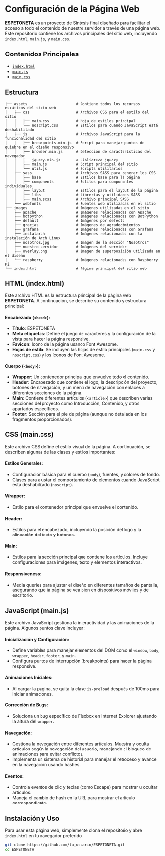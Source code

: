 # Configuración de la Página Web

**ESPETONETA** es un proyecto de Síntesis final diseñado para facilitar el acceso a todo el contenido de nuestro servidor a través de una página web. Este repositorio contiene los archivos principales del sitio web, incluyendo `index.html`, `main.js`, y `main.css`.

## Contenidos Principales
- [`index.html`](https://github.com/MarioCuenca22/M12_ClusterAlmacenamiento/blob/main/Cl%C3%BAster%20de%20Almacenamiento%20-%20Web/index.html)
- [`main.js`](https://github.com/MarioCuenca22/M12_ClusterAlmacenamiento/blob/main/Cl%C3%BAster%20de%20Almacenamiento%20-%20Web/assets/js/main.js)
- [`main.css`](https://github.com/MarioCuenca22/M12_ClusterAlmacenamiento/blob/main/Cl%C3%BAster%20de%20Almacenamiento%20-%20Web/assets/css/main.css)

## Estructura
```Documentos/
├── assets                      # Contiene todos los recursos estáticos del sitio web
│   ├── css                     # Archivos CSS para el estilo del sitio
│   │   ├── main.css            # Hoja de estilos principal
│   │   └── noscript.css        # Estilos para cuando JavaScript está deshabilitado
│   ├── js                      # Archivos JavaScript para la funcionalidad del sitio
│   │   ├── breakpoints.min.js  # Script para manejar puntos de quiebre en el diseño responsivo
│   │   ├── browser.min.js      # Detección de características del navegador
│   │   ├── jquery.min.js       # Biblioteca jQuery
│   │   ├── main.js             # Script principal del sitio
│   │   └── util.js             # Scripts utilitarios
│   ├── sass                    # Archivos SASS para generar los CSS
│   │   ├── base                # Estilos base para la página
│   │   ├── components          # Estilos para componentes individuales
│   │   ├── layout              # Estilos para el layout de la página
│   │   ├── libs                # Librerías y utilidades SASS
│   │   ├── main.scss           # Archivo principal SASS
│   └── webfonts                # Fuentes web utilizadas en el sitio
├── images                      # Imágenes utilizadas en el sitio
│   ├── apache                  # Imágenes relacionadas con Apache
│   ├── botpython               # Imágenes relacionadas con BotPython
│   ├── default                 # Imágenes por defecto
│   ├── gracias                 # Imágenes de agradecimientos
│   ├── grafana                 # Imágenes relacionadas con Grafana
│   ├── instalarch              # Imágenes relacionadas con la instalación de Arch Linux
│   ├── nosotros.jpg            # Imagen de la sección "Nosotros"
│   ├── nuestro servidor        # Imágenes del servidor
│   ├── overlay.png             # Imagen de superposición utilizada en el diseño
│   └── raspberry               # Imágenes relacionadas con Raspberry Pi
└── index.html                  # Página principal del sitio web

```

## HTML (index.html)
Este archivo HTML es la estructura principal de la página web **ESPETONETA**. A continuación, se describe su contenido y estructura principal:

#### Encabezado (`<head>`):
- **Título**: ESPETONETA
- **Meta etiquetas**: Define el juego de caracteres y la configuración de la vista para hacer la página responsive.
- **Favicon**: Icono de la página usando Font Awesome.
- **Hojas de estilo**: Se incluyen las hojas de estilo principales (`main.css` y `noscript.css`) y los íconos de Font Awesome.

#### Cuerpo (`<body>`):
- **Wrapper**: Un contenedor principal que envuelve todo el contenido.
- **Header**: Encabezado que contiene el logo, la descripción del proyecto, botones de navegación, y un menú de navegación con enlaces a diferentes secciones de la página.
- **Main**: Contiene diferentes artículos (`<article>`) que describen varias secciones del proyecto como Introducción, Contenido, y otros apartados específicos.
- **Footer**: Sección para el pie de página (aunque no detallada en los fragmentos proporcionados).

## CSS (main.css)
Este archivo CSS define el estilo visual de la página. A continuación, se describen algunas de las clases y estilos importantes:

#### Estilos Generales:
- Configuración básica para el cuerpo (`body`), fuentes, y colores de fondo.
- Clases para ajustar el comportamiento de elementos cuando JavaScript está deshabilitado (`noscript`).

#### Wrapper:
- Estilo para el contenedor principal que envuelve el contenido.

#### Header:
- Estilos para el encabezado, incluyendo la posición del logo y la alineación del texto y botones.

#### Main:
- Estilos para la sección principal que contiene los artículos. Incluye configuraciones para imágenes, texto y elementos interactivos.

#### Responsiveness:
- Media queries para ajustar el diseño en diferentes tamaños de pantalla, asegurando que la página se vea bien en dispositivos móviles y de escritorio.

## JavaScript (main.js)
Este archivo JavaScript gestiona la interactividad y las animaciones de la página. Algunos puntos clave incluyen:

#### Inicialización y Configuración:
- Define variables para manejar elementos del DOM como el `window`, `body`, `wrapper`, `header`, `footer`, y `main`.
- Configura puntos de interrupción (breakpoints) para hacer la página responsive.

#### Animaciones Iniciales:
- Al cargar la página, se quita la clase `is-preload` después de 100ms para iniciar animaciones.

#### Corrección de Bugs:
- Soluciona un bug específico de Flexbox en Internet Explorer ajustando la altura del `wrapper`.

#### Navegación:
- Gestiona la navegación entre diferentes artículos. Muestra y oculta artículos según la navegación del usuario, manejando el bloqueo de animaciones para evitar conflictos.
- Implementa un sistema de historial para manejar el retroceso y avance en la navegación usando hashes.

#### Eventos:
- Controla eventos de clic y teclas (como Escape) para mostrar u ocultar artículos.
- Maneja el cambio de hash en la URL para mostrar el artículo correspondiente.

## Instalación y Uso
Para usar esta página web, simplemente clona el repositorio y abre `index.html` en tu navegador preferido.

```bash
git clone https://github.com/tu_usuario/ESPETONETA.git
cd ESPETONETA
```
